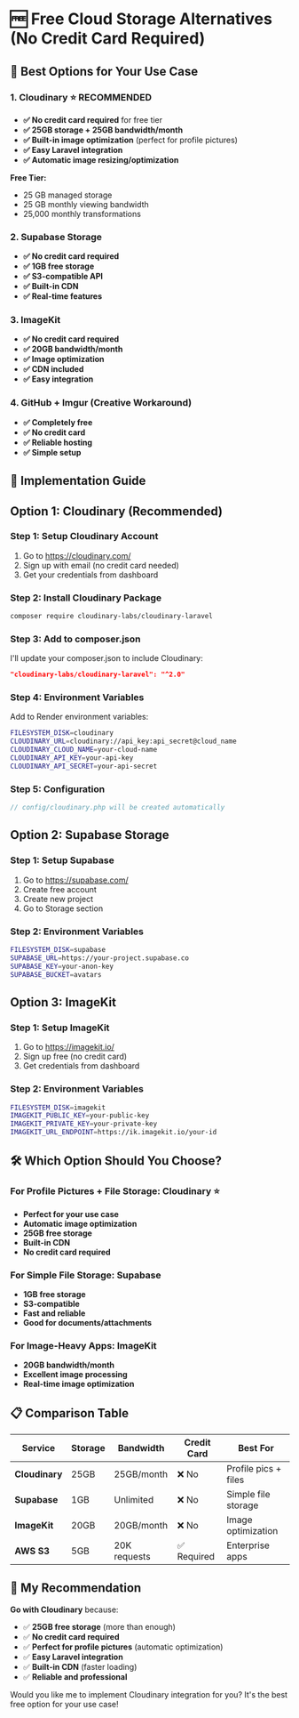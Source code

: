 # 🆓 Free Cloud Storage Alternatives (No Credit Card Required)

## 🎯 Best Options for Your Use Case

### 1. **Cloudinary** ⭐ **RECOMMENDED**
- **✅ No credit card required** for free tier
- **✅ 25GB storage + 25GB bandwidth/month**
- **✅ Built-in image optimization** (perfect for profile pictures)
- **✅ Easy Laravel integration**
- **✅ Automatic image resizing/optimization**

**Free Tier:**
- 25 GB managed storage
- 25 GB monthly viewing bandwidth
- 25,000 monthly transformations

### 2. **Supabase Storage**
- **✅ No credit card required**
- **✅ 1GB free storage**
- **✅ S3-compatible API**
- **✅ Built-in CDN**
- **✅ Real-time features**

### 3. **ImageKit**
- **✅ No credit card required**
- **✅ 20GB bandwidth/month**
- **✅ Image optimization**
- **✅ CDN included**
- **✅ Easy integration**

### 4. **GitHub + Imgur (Creative Workaround)**
- **✅ Completely free**
- **✅ No credit card**
- **✅ Reliable hosting**
- **✅ Simple setup**

## 🚀 Implementation Guide

## Option 1: Cloudinary (Recommended)

### Step 1: Setup Cloudinary Account
1. Go to https://cloudinary.com/
2. Sign up with email (no credit card needed)
3. Get your credentials from dashboard

### Step 2: Install Cloudinary Package
```bash
composer require cloudinary-labs/cloudinary-laravel
```

### Step 3: Add to composer.json
I'll update your composer.json to include Cloudinary:

```json
"cloudinary-labs/cloudinary-laravel": "^2.0"
```

### Step 4: Environment Variables
Add to Render environment variables:
```bash
FILESYSTEM_DISK=cloudinary
CLOUDINARY_URL=cloudinary://api_key:api_secret@cloud_name
CLOUDINARY_CLOUD_NAME=your-cloud-name
CLOUDINARY_API_KEY=your-api-key  
CLOUDINARY_API_SECRET=your-api-secret
```

### Step 5: Configuration
```php
// config/cloudinary.php will be created automatically
```

## Option 2: Supabase Storage

### Step 1: Setup Supabase
1. Go to https://supabase.com/
2. Create free account
3. Create new project
4. Go to Storage section

### Step 2: Environment Variables
```bash
FILESYSTEM_DISK=supabase
SUPABASE_URL=https://your-project.supabase.co
SUPABASE_KEY=your-anon-key
SUPABASE_BUCKET=avatars
```

## Option 3: ImageKit

### Step 1: Setup ImageKit
1. Go to https://imagekit.io/
2. Sign up free (no credit card)
3. Get credentials from dashboard

### Step 2: Environment Variables
```bash
FILESYSTEM_DISK=imagekit
IMAGEKIT_PUBLIC_KEY=your-public-key
IMAGEKIT_PRIVATE_KEY=your-private-key
IMAGEKIT_URL_ENDPOINT=https://ik.imagekit.io/your-id
```

## 🛠️ Which Option Should You Choose?

### **For Profile Pictures + File Storage: Cloudinary** ⭐
- **Perfect for your use case**
- **Automatic image optimization**
- **25GB free storage**
- **Built-in CDN**
- **No credit card required**

### **For Simple File Storage: Supabase**
- **1GB free storage**
- **S3-compatible**
- **Fast and reliable**
- **Good for documents/attachments**

### **For Image-Heavy Apps: ImageKit**
- **20GB bandwidth/month**
- **Excellent image processing**
- **Real-time image optimization**

## 📋 Comparison Table

| Service | Storage | Bandwidth | Credit Card | Best For |
|---------|---------|-----------|-------------|----------|
| **Cloudinary** | 25GB | 25GB/month | ❌ No | Profile pics + files |
| **Supabase** | 1GB | Unlimited | ❌ No | Simple file storage |
| **ImageKit** | 20GB | 20GB/month | ❌ No | Image optimization |
| **AWS S3** | 5GB | 20K requests | ✅ Required | Enterprise apps |

## 🎯 My Recommendation

**Go with Cloudinary** because:
- ✅ **25GB free storage** (more than enough)
- ✅ **No credit card required**
- ✅ **Perfect for profile pictures** (automatic optimization)
- ✅ **Easy Laravel integration**
- ✅ **Built-in CDN** (faster loading)
- ✅ **Reliable and professional**

Would you like me to implement Cloudinary integration for you? It's the best free option for your use case!